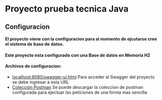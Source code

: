 # Proyecto prueba tecnica Java 

## Configuracion

#### El proyecto viene con la configuracion para al momento de ejcutarse cree el sistema de base de datos.
#### Este proyecto esta configurado con una Base de datos en Memoria H2

#### Archivos de configuracion: 

* [localhost:8080/swagger-ui.html](localhost:8080/swagger-ui.html) Para acceder al Swagger del proyecto se debe ingresar a esta URL
* [Colección Postman](https://github.com/jdbayer09/prueba-usuarios/blob/develop/src/main/resources/postman/Prueba%20Tecnica.postman_collection.json) Se puede descargar la coleccion de postman configurada para ejectuar las peticiones de una forma mas sencilla
